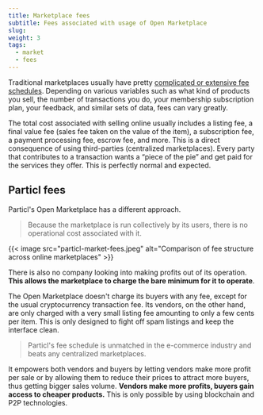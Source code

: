 ```yaml
---
title: Marketplace fees
subtitle: Fees associated with usage of Open Marketplace
slug: 
weight: 3
tags:
  - market
  - fees
---
```


Traditional marketplaces usually have pretty [complicated or extensive fee schedules](http://www.wheretosellonline.com/marketplace-comparisons/compare-fees-pricing/). Depending on various variables such as what kind of products you sell, the number of transactions you do, your membership subscription plan, your feedback, and similar sets of data, fees can vary greatly.

The total cost associated with selling online usually includes a listing fee, a final value fee (sales fee taken on the value of the item), a subscription fee, a payment processing fee, escrow fee, and more. This is a direct consequence of using third-parties (centralized marketplaces). Every party that contributes to a transaction wants a “piece of the pie” and get paid for the services they offer. This is perfectly normal and expected.

## Particl fees

Particl's Open Marketplace has a different approach.

> Because the marketplace is run collectively by its users, there is no operational cost associated with it.

{{< image src="particl-market-fees.jpeg" alt="Comparison of fee structure across online marketplaces" >}}

There is also no company looking into making profits out of its operation. **This allows the marketplace to charge the bare minimum for it to operate**.

The Open Marketplace doesn't charge its buyers with any fee, except for the usual cryptocurrency transaction fee. Its vendors, on the other hand, are only charged with a very small listing fee amounting to only a few cents per item. This is only designed to fight off spam listings and keep the interface clean.

> Particl's fee schedule is unmatched in the e-commerce industry and beats any centralized marketplaces.

It empowers both vendors and buyers by letting vendors make more profit per sale or by allowing them to reduce their prices to attract more buyers, thus getting bigger sales volume. **Vendors make more profits, buyers gain access to cheaper products.** This is only possible by using blockchain and P2P technologies.